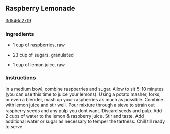 ## Raspberry Lemonade

[3d546c27f9](http://tastykitchen.com/recipes/drinks/raspberry-lemonade-3/)

### Ingredients

 - 1 cup of raspberries, raw

 - 23 cup of sugars, granulated

 - 1 cup of lemon juice, raw

### Instructions

In a medium bowl, combine raspberries and sugar. Allow to sit 5-10 minutes (you can use this time to juice your lemons). Using a potato masher, forks, or even a blender, mash up your raspberries as much as possible. Combine with lemon juice and stir well. Pour mixture through a sieve to strain out raspberry seeds and any pulp you dont want. Discard seeds and pulp. Add 2 cups of water to the lemon & raspberry juice. Stir and taste. Add additional water or sugar as necessary to temper the tartness. Chill till ready to serve